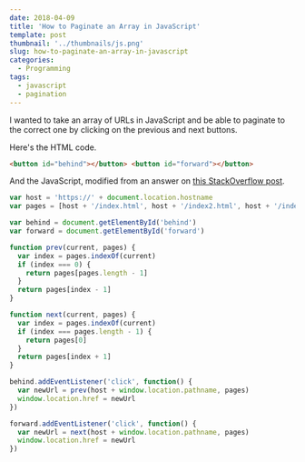 ```yaml
---
date: 2018-04-09
title: 'How to Paginate an Array in JavaScript'
template: post
thumbnail: '../thumbnails/js.png'
slug: how-to-paginate-an-array-in-javascript
categories:
  - Programming
tags:
  - javascript
  - pagination
---
```


I wanted to take an array of URLs in JavaScript and be able to paginate to the correct one by clicking on the previous and next buttons.

Here's the HTML code.

```html
<button id="behind"></button> <button id="forward"></button>
```

And the JavaScript, modified from an answer on [this StackOverflow post](https://codereview.stackexchange.com/questions/132397/prev-next-buttons-for-a-circular-list).

```js
var host = 'https://' + document.location.hostname
var pages = [host + '/index.html', host + '/index2.html', host + '/index3.html']

var behind = document.getElementById('behind')
var forward = document.getElementById('forward')

function prev(current, pages) {
  var index = pages.indexOf(current)
  if (index === 0) {
    return pages[pages.length - 1]
  }
  return pages[index - 1]
}

function next(current, pages) {
  var index = pages.indexOf(current)
  if (index === pages.length - 1) {
    return pages[0]
  }
  return pages[index + 1]
}

behind.addEventListener('click', function() {
  var newUrl = prev(host + window.location.pathname, pages)
  window.location.href = newUrl
})

forward.addEventListener('click', function() {
  var newUrl = next(host + window.location.pathname, pages)
  window.location.href = newUrl
})
```
